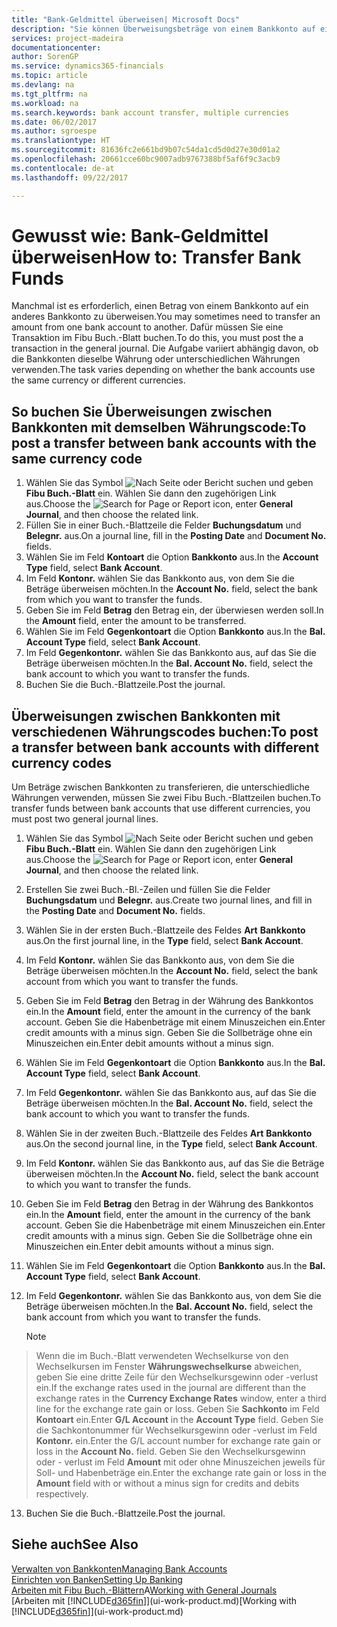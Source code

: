 ```yaml
---
title: "Bank-Geldmittel überweisen| Microsoft Docs"
description: "Sie können Überweisungsbeträge von einem Bankkonto auf ein anders übertragen, einschließlich verschiedene Währungen, indem Sie die Transaktion im Fibu Buch.-Blatt buchen."
services: project-madeira
documentationcenter: 
author: SorenGP
ms.service: dynamics365-financials
ms.topic: article
ms.devlang: na
ms.tgt_pltfrm: na
ms.workload: na
ms.search.keywords: bank account transfer, multiple currencies
ms.date: 06/02/2017
ms.author: sgroespe
ms.translationtype: HT
ms.sourcegitcommit: 81636fc2e661bd9b07c54da1cd5d0d27e30d01a2
ms.openlocfilehash: 20661cce60bc9007adb9767388bf5af6f9c3acb9
ms.contentlocale: de-at
ms.lasthandoff: 09/22/2017

---
```

# <a name="how-to-transfer-bank-funds"></a><span data-ttu-id="eb237-103">Gewusst wie: Bank-Geldmittel überweisen</span><span class="sxs-lookup"><span data-stu-id="eb237-103">How to: Transfer Bank Funds</span></span>
<span data-ttu-id="eb237-104">Manchmal ist es erforderlich, einen Betrag von einem Bankkonto auf ein anderes Bankkonto zu überweisen.</span><span class="sxs-lookup"><span data-stu-id="eb237-104">You may sometimes need to transfer an amount from one bank account to another.</span></span> <span data-ttu-id="eb237-105">Dafür müssen Sie eine Transaktion im Fibu Buch.-Blatt buchen.</span><span class="sxs-lookup"><span data-stu-id="eb237-105">To do this, you must post the a transaction in the general journal.</span></span> <span data-ttu-id="eb237-106">Die Aufgabe variiert abhängig davon, ob die Bankkonten dieselbe Währung oder unterschiedlichen Währungen verwenden.</span><span class="sxs-lookup"><span data-stu-id="eb237-106">The task varies depending on whether the bank accounts use the same currency or different currencies.</span></span>

## <a name="to-post-a-transfer-between-bank-accounts-with-the-same-currency-code"></a><span data-ttu-id="eb237-107">So buchen Sie Überweisungen zwischen Bankkonten mit demselben Währungscode:</span><span class="sxs-lookup"><span data-stu-id="eb237-107">To post a transfer between bank accounts with the same currency code</span></span>
1. <span data-ttu-id="eb237-108">Wählen Sie das Symbol ![Nach Seite oder Bericht suchen](media/ui-search/search_small.png "Nach Seite ober Bericht suchen") und geben **Fibu Buch.-Blatt** ein. Wählen Sie dann den zugehörigen Link aus.</span><span class="sxs-lookup"><span data-stu-id="eb237-108">Choose the ![Search for Page or Report](media/ui-search/search_small.png "Search for Page or Report icon") icon, enter **General Journal**, and then choose the related link.</span></span>
2. <span data-ttu-id="eb237-109">Füllen Sie in einer Buch.-Blattzeile die Felder **Buchungsdatum** und **Belegnr.** aus.</span><span class="sxs-lookup"><span data-stu-id="eb237-109">On a journal line, fill in the **Posting Date** and **Document No.** fields.</span></span>
3. <span data-ttu-id="eb237-110">Wählen Sie im Feld **Kontoart** die Option **Bankkonto** aus.</span><span class="sxs-lookup"><span data-stu-id="eb237-110">In the **Account Type** field, select **Bank Account**.</span></span>
4. <span data-ttu-id="eb237-111">Im Feld **Kontonr.** wählen Sie das Bankkonto aus, von dem Sie die Beträge überweisen möchten.</span><span class="sxs-lookup"><span data-stu-id="eb237-111">In the **Account No.** field, select the bank from which you want to transfer the funds.</span></span>
5. <span data-ttu-id="eb237-112">Geben Sie im Feld **Betrag** den Betrag ein, der überwiesen werden soll.</span><span class="sxs-lookup"><span data-stu-id="eb237-112">In the **Amount** field, enter the amount to be transferred.</span></span>
6. <span data-ttu-id="eb237-113">Wählen Sie im Feld **Gegenkontoart** die Option **Bankkonto** aus.</span><span class="sxs-lookup"><span data-stu-id="eb237-113">In the **Bal. Account Type** field, select **Bank Account**.</span></span>
7. <span data-ttu-id="eb237-114">Im Feld **Gegenkontonr.** wählen Sie das Bankkonto aus, auf das Sie die Beträge überweisen möchten.</span><span class="sxs-lookup"><span data-stu-id="eb237-114">In the **Bal. Account No.** field, select the bank account to which you want to transfer the funds.</span></span>
8. <span data-ttu-id="eb237-115">Buchen Sie die Buch.-Blattzeile.</span><span class="sxs-lookup"><span data-stu-id="eb237-115">Post the journal.</span></span>

## <a name="to-post-a-transfer-between-bank-accounts-with-different-currency-codes"></a><span data-ttu-id="eb237-116">Überweisungen zwischen Bankkonten mit verschiedenen Währungscodes buchen:</span><span class="sxs-lookup"><span data-stu-id="eb237-116">To post a transfer between bank accounts with different currency codes</span></span>
<span data-ttu-id="eb237-117">Um Beträge zwischen Bankkonten zu transferieren, die unterschiedliche Währungen verwenden, müssen Sie zwei Fibu Buch.-Blattzeilen buchen.</span><span class="sxs-lookup"><span data-stu-id="eb237-117">To transfer funds between bank accounts that use different currencies, you must post two general journal lines.</span></span>

1. <span data-ttu-id="eb237-118">Wählen Sie das Symbol ![Nach Seite oder Bericht suchen](media/ui-search/search_small.png "Nach Seite ober Bericht suchen") und geben **Fibu Buch.-Blatt** ein. Wählen Sie dann den zugehörigen Link aus.</span><span class="sxs-lookup"><span data-stu-id="eb237-118">Choose the ![Search for Page or Report](media/ui-search/search_small.png "Search for Page or Report icon") icon, enter **General Journal**, and then choose the related link.</span></span>
2. <span data-ttu-id="eb237-119">Erstellen Sie zwei Buch.-Bl.-Zeilen und füllen Sie die Felder **Buchungsdatum** und **Belegnr.** aus.</span><span class="sxs-lookup"><span data-stu-id="eb237-119">Create two journal lines, and fill in the **Posting Date** and **Document No.** fields.</span></span>
3. <span data-ttu-id="eb237-120">Wählen Sie in der ersten Buch.-Blattzeile des Feldes **Art** **Bankkonto** aus.</span><span class="sxs-lookup"><span data-stu-id="eb237-120">On the first journal line, in the **Type** field, select **Bank Account**.</span></span>
4. <span data-ttu-id="eb237-121">Im Feld **Kontonr.** wählen Sie das Bankkonto aus, von dem Sie die Beträge überweisen möchten.</span><span class="sxs-lookup"><span data-stu-id="eb237-121">In the **Account No.** field, select the bank account from which you want to transfer the funds.</span></span>
5. <span data-ttu-id="eb237-122">Geben Sie im Feld **Betrag** den Betrag in der Währung des Bankkontos ein.</span><span class="sxs-lookup"><span data-stu-id="eb237-122">In the **Amount** field, enter the amount in the currency of the bank account.</span></span> <span data-ttu-id="eb237-123">Geben Sie die Habenbeträge mit einem Minuszeichen ein.</span><span class="sxs-lookup"><span data-stu-id="eb237-123">Enter credit amounts with a minus sign.</span></span> <span data-ttu-id="eb237-124">Geben Sie die Sollbeträge ohne ein Minuszeichen ein.</span><span class="sxs-lookup"><span data-stu-id="eb237-124">Enter debit amounts without a minus sign.</span></span>
6. <span data-ttu-id="eb237-125">Wählen Sie im Feld **Gegenkontoart** die Option **Bankkonto** aus.</span><span class="sxs-lookup"><span data-stu-id="eb237-125">In the **Bal. Account Type** field, select **Bank Account**.</span></span>
7. <span data-ttu-id="eb237-126">Im Feld **Gegenkontonr.** wählen Sie das Bankkonto aus, auf das Sie die Beträge überweisen möchten.</span><span class="sxs-lookup"><span data-stu-id="eb237-126">In the **Bal. Account No.** field, select the bank account to which you want to transfer the funds.</span></span>
8. <span data-ttu-id="eb237-127">Wählen Sie in der zweiten Buch.-Blattzeile des Feldes **Art** **Bankkonto** aus.</span><span class="sxs-lookup"><span data-stu-id="eb237-127">On the second journal line, in the **Type** field, select **Bank Account**.</span></span>
9. <span data-ttu-id="eb237-128">Im Feld **Kontonr.** wählen Sie das Bankkonto aus, auf das Sie die Beträge überweisen möchten.</span><span class="sxs-lookup"><span data-stu-id="eb237-128">In the **Account No.** field, select the bank account to which you want to transfer the funds.</span></span>
10. <span data-ttu-id="eb237-129">Geben Sie im Feld **Betrag** den Betrag in der Währung des Bankkontos ein.</span><span class="sxs-lookup"><span data-stu-id="eb237-129">In the **Amount** field, enter the amount in the currency of the bank account.</span></span> <span data-ttu-id="eb237-130">Geben Sie die Habenbeträge mit einem Minuszeichen ein.</span><span class="sxs-lookup"><span data-stu-id="eb237-130">Enter credit amounts with a minus sign.</span></span> <span data-ttu-id="eb237-131">Geben Sie die Sollbeträge ohne ein Minuszeichen ein.</span><span class="sxs-lookup"><span data-stu-id="eb237-131">Enter debit amounts without a minus sign.</span></span>
11. <span data-ttu-id="eb237-132">Wählen Sie im Feld **Gegenkontoart** die Option **Bankkonto** aus.</span><span class="sxs-lookup"><span data-stu-id="eb237-132">In the **Bal. Account Type** field, select **Bank Account**.</span></span>  
12. <span data-ttu-id="eb237-133">Im Feld **Gegenkontonr.** wählen Sie das Bankkonto aus, von dem Sie die Beträge überweisen möchten.</span><span class="sxs-lookup"><span data-stu-id="eb237-133">In the **Bal. Account No.** field, select the bank account from which you want to transfer the funds.</span></span>

    > [!NOTE]  
>   <span data-ttu-id="eb237-134">Wenn die im Buch.-Blatt verwendeten Wechselkurse von den Wechselkursen im Fenster **Währungswechselkurse** abweichen, geben Sie eine dritte Zeile für den Wechselkursgewinn oder -verlust ein.</span><span class="sxs-lookup"><span data-stu-id="eb237-134">If the exchange rates used in the journal are different than the exchange rates in the **Currency Exchange Rates** window, enter a third line for the exchange rate gain or loss.</span></span> <span data-ttu-id="eb237-135">Geben Sie **Sachkonto** im Feld **Kontoart** ein.</span><span class="sxs-lookup"><span data-stu-id="eb237-135">Enter **G/L Account** in the **Account Type** field.</span></span> <span data-ttu-id="eb237-136">Geben Sie die Sachkontonummer für Wechselkursgewinn oder -verlust im Feld **Kontonr.** ein.</span><span class="sxs-lookup"><span data-stu-id="eb237-136">Enter the G/L account number for exchange rate gain or loss in the **Account No.** field.</span></span> <span data-ttu-id="eb237-137">Geben Sie den Wechselkursgewinn oder - verlust im Feld **Amount** mit oder ohne Minuszeichen jeweils für Soll- und Habenbeträge ein.</span><span class="sxs-lookup"><span data-stu-id="eb237-137">Enter the exchange rate gain or loss in the **Amount** field with or without a minus sign for credits and debits respectively.</span></span>
13. <span data-ttu-id="eb237-138">Buchen Sie die Buch.-Blattzeile.</span><span class="sxs-lookup"><span data-stu-id="eb237-138">Post the journal.</span></span>

## <a name="see-also"></a><span data-ttu-id="eb237-139">Siehe auch</span><span class="sxs-lookup"><span data-stu-id="eb237-139">See Also</span></span>
[<span data-ttu-id="eb237-140">Verwalten von Bankkonten</span><span class="sxs-lookup"><span data-stu-id="eb237-140">Managing Bank Accounts</span></span>](bank-manage-bank-accounts.md)  
[<span data-ttu-id="eb237-141">Einrichten von Banken</span><span class="sxs-lookup"><span data-stu-id="eb237-141">Setting Up Banking</span></span>](bank-setup-banking.md)  
<span data-ttu-id="eb237-142">[Arbeiten mit Fibu Buch.-Blättern](ui-work-general-journals.md)A</span><span class="sxs-lookup"><span data-stu-id="eb237-142">[Working with General Journals](ui-work-general-journals.md)</span></span>  
<span data-ttu-id="eb237-143">[Arbeiten mit [!INCLUDE[d365fin](includes/d365fin_md.md)]](ui-work-product.md)</span><span class="sxs-lookup"><span data-stu-id="eb237-143">[Working with [!INCLUDE[d365fin](includes/d365fin_md.md)]](ui-work-product.md)</span></span>

